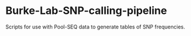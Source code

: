 # Burke-Lab-SNP-calling-pipeline
Scripts for use with Pool-SEQ data to generate tables of SNP frequencies.
